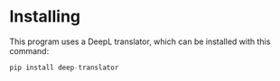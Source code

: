 # Installing

This program uses a DeepL translator, which can be installed with this command:

```python
pip install deep-translator
```